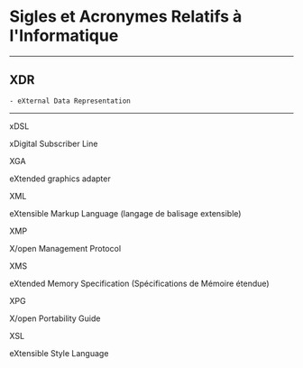 # **Sigles et Acronymes Relatifs à l'Informatique**

---
## **XDR**

    - eXternal Data Representation
---
xDSL

xDigital Subscriber Line

XGA

eXtended graphics adapter

XML

eXtensible Markup Language (langage de balisage extensible)

XMP

X/open Management Protocol

XMS

eXtended Memory Specification (Spécifications de Mémoire étendue)

XPG

X/open Portability Guide

XSL

eXtensible Style Language
